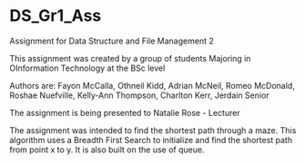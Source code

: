# DS_Gr1_Ass
Assignment for Data Structure and File Management 2

This assignment was created by a group of students Majoring in OInformation Technology at the BSc level

Authors are:
Fayon McCalla,
Othneil Kidd,
Adrian McNeil,
Romeo McDonald,
Roshae Nuefville,
Kelly-Ann Thompson,
Charlton Kerr,
Jerdain Senior

The assignment is being presented to Natalie Rose - Lecturer

The assignment was intended to find the shortest path through a maze.
This algorithm uses a Breadth First Search to initialize and find the shortest path from point x to y.
It is also built on the use of queue.
